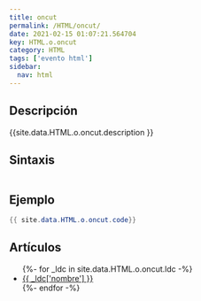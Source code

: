 ```yaml
---
title: oncut
permalink: /HTML/oncut/
date: 2021-02-15 01:07:21.564704
key: HTML.o.oncut
category: HTML
tags: ['evento html']
sidebar: 
  nav: html
---
```


## Descripción
{{site.data.HTML.o.oncut.description }}

## Sintaxis
~~~html
~~~

## Ejemplo
~~~java
{{ site.data.HTML.o.oncut.code}}
~~~

## Artículos
<ul>
{%- for _ldc in site.data.HTML.o.oncut.ldc -%}
   <li>
       <a href="{{_ldc['url'] }}">{{ _ldc['nombre'] }}</a>
   </li>
{%- endfor -%}
</ul>
